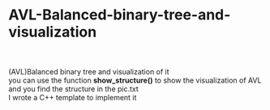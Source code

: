 # AVL-Balanced-binary-tree-and-visualization
 <br> <br>
(AVL)Balanced binary tree and visualization of it  <br>
you can use the function **show_structure()** to show the visualization of AVL  <br>
and you find the structure in the pic.txt <br>
I wrote a C++ template to implement it   <br>
